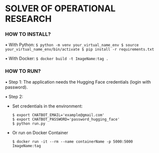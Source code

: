 # SOLVER OF OPERATIONAL RESEARCH

### HOW TO INSTALL?

• With Python:
    ```
    $ python -m venv your_virtual_name_env
    $ source your_virtual_name_env/bin/activate
    $ pip install -r requirements.txt
    ```
       
• With Docker:
    ```
    $ docker build -t ImageName:tag .
    ```


### HOW TO RUN?

• Step 1:
The application needs the Hugging Face credentials (login with password).

• Step 2:

- Set credentials in the environment:
    ```
    $ export CHATBOT_EMAIL='example@gmail.com'
    $ export CHATBOT_PASSWORD='password_hugging_face'
    $ python run.py  
    ```
- Or run on Docker Container 
    ```
    $ docker run -it --rm --name containerName -p 5000:5000 ImageName:tag
    ```
